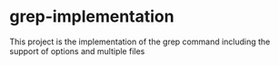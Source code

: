 # grep-implementation
This project is the implementation of the grep command including the support of options and multiple files
